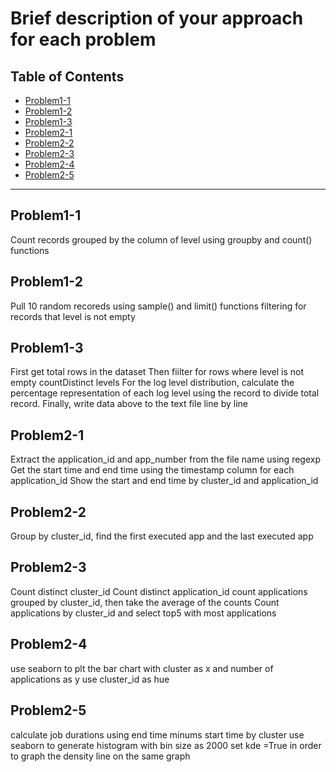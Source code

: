 # Brief description of your approach for each problem

## Table of Contents

- [Problem1-1](#Log--level--counts)
- [Problem1-2](#sample--log--entries)
- [Problem1-3](#summary--statistics)
- [Problem2-1](#time--series--application)
- [Problem2-2](#cluster--summary)
- [Problem2-3](#summary--statistics)
- [Problem2-4](#bar--chart)
- [Problem2-5](#density--plot)
---

## Problem1-1

Count records grouped by the column of level using groupby and count() functions
## Problem1-2

Pull 10 random recoreds using sample() and limit() functions filtering for records that level is not empty

## Problem1-3

First get total rows in the dataset
Then fiilter for rows where level is not empty
countDistinct levels
For the log level distribution, calculate the percentage representation of each log level using the record to divide total record.
Finally, write data above to the text file line by line

## Problem2-1

Extract the application_id and app_number from the file name using regexp
Get the start time and end time using the timestamp column for each application_id
Show the start and end time by cluster_id and application_id

## Problem2-2
Group by cluster_id, find the first executed app and the last executed app

## Problem2-3
Count distinct cluster_id
Count distinct application_id
count applications grouped by cluster_id, then take the average of the counts
Count applications by cluster_id and select top5 with most applications

## Problem2-4
use seaborn to plt the bar chart with cluster as x and number of applications as y
use cluster_id as hue

## Problem2-5
calculate job durations using end time minums start time by cluster
use seaborn to generate histogram with bin size as 2000
set kde =True in order to graph the density line on the same graph
